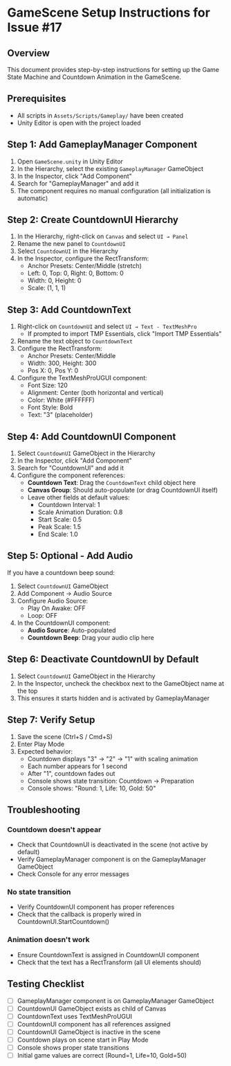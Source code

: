 # GameScene Setup Instructions for Issue #17

## Overview
This document provides step-by-step instructions for setting up the Game State Machine and Countdown Animation in the GameScene.

## Prerequisites
- All scripts in `Assets/Scripts/Gameplay/` have been created
- Unity Editor is open with the project loaded

## Step 1: Add GameplayManager Component

1. Open `GameScene.unity` in Unity Editor
2. In the Hierarchy, select the existing `GameplayManager` GameObject
3. In the Inspector, click "Add Component"
4. Search for "GameplayManager" and add it
5. The component requires no manual configuration (all initialization is automatic)

## Step 2: Create CountdownUI Hierarchy

1. In the Hierarchy, right-click on `Canvas` and select `UI → Panel`
2. Rename the new panel to `CountdownUI`
3. Select `CountdownUI` in the Hierarchy
4. In the Inspector, configure the RectTransform:
   - Anchor Presets: Center/Middle (stretch)
   - Left: 0, Top: 0, Right: 0, Bottom: 0
   - Width: 0, Height: 0
   - Scale: (1, 1, 1)

## Step 3: Add CountdownText

1. Right-click on `CountdownUI` and select `UI → Text - TextMeshPro`
   - If prompted to import TMP Essentials, click "Import TMP Essentials"
2. Rename the text object to `CountdownText`
3. Configure the RectTransform:
   - Anchor Presets: Center/Middle
   - Width: 300, Height: 300
   - Pos X: 0, Pos Y: 0
4. Configure the TextMeshProUGUI component:
   - Font Size: 120
   - Alignment: Center (both horizontal and vertical)
   - Color: White (#FFFFFF)
   - Font Style: Bold
   - Text: "3" (placeholder)

## Step 4: Add CountdownUI Component

1. Select `CountdownUI` GameObject in the Hierarchy
2. In the Inspector, click "Add Component"
3. Search for "CountdownUI" and add it
4. Configure the component references:
   - **Countdown Text**: Drag the `CountdownText` child object here
   - **Canvas Group**: Should auto-populate (or drag CountdownUI itself)
   - Leave other fields at default values:
     - Countdown Interval: 1
     - Scale Animation Duration: 0.8
     - Start Scale: 0.5
     - Peak Scale: 1.5
     - End Scale: 1.0

## Step 5: Optional - Add Audio

If you have a countdown beep sound:

1. Select `CountdownUI` GameObject
2. Add Component → Audio Source
3. Configure Audio Source:
   - Play On Awake: OFF
   - Loop: OFF
4. In the CountdownUI component:
   - **Audio Source**: Auto-populated
   - **Countdown Beep**: Drag your audio clip here

## Step 6: Deactivate CountdownUI by Default

1. Select `CountdownUI` GameObject in the Hierarchy
2. In the Inspector, uncheck the checkbox next to the GameObject name at the top
3. This ensures it starts hidden and is activated by GameplayManager

## Step 7: Verify Setup

1. Save the scene (Ctrl+S / Cmd+S)
2. Enter Play Mode
3. Expected behavior:
   - Countdown displays "3" → "2" → "1" with scaling animation
   - Each number appears for 1 second
   - After "1", countdown fades out
   - Console shows state transition: Countdown → Preparation
   - Console shows: "Round: 1, Life: 10, Gold: 50"

## Troubleshooting

### Countdown doesn't appear
- Check that CountdownUI is deactivated in the scene (not active by default)
- Verify GameplayManager component is on the GameplayManager GameObject
- Check Console for any error messages

### No state transition
- Verify CountdownUI component has proper references
- Check that the callback is properly wired in CountdownUI.StartCountdown()

### Animation doesn't work
- Ensure CountdownText is assigned in CountdownUI component
- Check that the text has a RectTransform (all UI elements should)

## Testing Checklist

- [ ] GameplayManager component is on GameplayManager GameObject
- [ ] CountdownUI GameObject exists as child of Canvas
- [ ] CountdownText uses TextMeshProUGUI
- [ ] CountdownUI component has all references assigned
- [ ] CountdownUI GameObject is inactive in the scene
- [ ] Countdown plays on scene start in Play Mode
- [ ] Console shows proper state transitions
- [ ] Initial game values are correct (Round=1, Life=10, Gold=50)
